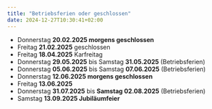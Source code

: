 ```yaml
---
title: "Betriebsferien oder geschlossen"
date: 2024-12-27T10:30:41+02:00
---
```

- Donnerstag **20.02.2025 morgens geschlossen**
- Freitag **21.02.2025** geschlossen
- Freitag **18.04.2025** Karfreitag
- Donnerstag **29.05.2025** bis Samstag **31.05.2025** (Betriebsferien)
- Donnerstag **05.06.2025** bis Samstag **07.06.2025** (Betriebsferien)
- Donnerstag **12.06.2025 morgens geschlossen**
- Freitag **13.06.2025**
- Donnerstag **31.07.2025** bis **Samstag 02.08.2025** (Betriebsferien)
- Samstag **13.09.2025 Jubiläumfeier**

